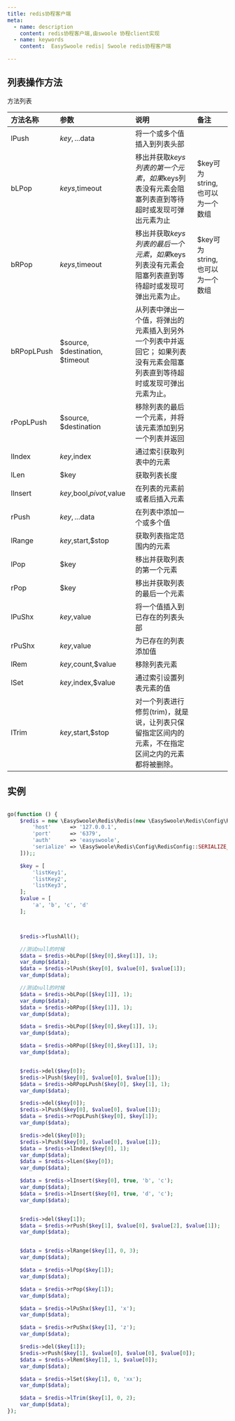 ```yaml
---
title: redis协程客户端
meta:
  - name: description
    content: redis协程客户端,由swoole 协程client实现
  - name: keywords
    content:  EasySwoole redis| Swoole redis协程客户端

---
```


## 列表操作方法

方法列表

| 方法名称   | 参数                            | 说明                                                                                                          | 备注                          |
|:-----------|:--------------------------------|:--------------------------------------------------------------------------------------------------------------|:-----------------------------|
| lPush      | $key, ...$data                  | 将一个或多个值插入到列表头部                                                                                     |                              |
| bLPop      | $keys,$timeout                  | 移出并获取$keys列表的第一个元素， 如果$keys列表没有元素会阻塞列表直到等待超时或发现可弹出元素为止                       | $key可为string,也可以为一个数组 |
| bRPop      | $keys,$timeout                  | 移出并获取$keys列表的最后一个元素， 如果$keys列表没有元素会阻塞列表直到等待超时或发现可弹出元素为止。                   | $key可为string,也可以为一个数组 |
| bRPopLPush | $source, $destination, $timeout | 从列表中弹出一个值，将弹出的元素插入到另外一个列表中并返回它； 如果列表没有元素会阻塞列表直到等待超时或发现可弹出元素为止。 |                              |
| rPopLPush  | $source, $destination           | 移除列表的最后一个元素，并将该元素添加到另一个列表并返回                                                            |                              |
| lIndex     | $key,$index                     | 通过索引获取列表中的元素                                                                                         |                              |
| lLen       | $key                            | 获取列表长度                                                                                                   |                              |
| lInsert    | $key,$bool,$pivot,$value        | 在列表的元素前或者后插入元素                                                                                     |                              |
| rPush      | $key, ...$data                  | 在列表中添加一个或多个值                                                                                         |                              |
| lRange     | $key,$start,$stop               | 获取列表指定范围内的元素                                                                                         |                              |
| lPop       | $key                            | 移出并获取列表的第一个元素                                                                                       |                              |
| rPop       | $key                            | 移出并获取列表的最后一个元素                                                                                     |                              |
| lPuShx     | $key,$value                     | 将一个值插入到已存在的列表头部                                                                                   |                              |
| rPuShx     | $key,$value                     | 为已存在的列表添加值                                                                                            |                              |
| lRem       | $key,$count,$value              | 移除列表元素                                                                                                   |                              |
| lSet       | $key,$index,$value              | 通过索引设置列表元素的值                                                                                         |                              |
| lTrim      | $key,$start,$stop               | 对一个列表进行修剪(trim)，就是说，让列表只保留指定区间内的元素，不在指定区间之内的元素都将被删除。                      |                              |

## 实例

```php

go(function () {
    $redis = new \EasySwoole\Redis\Redis(new \EasySwoole\Redis\Config\RedisConfig([
        'host'      => '127.0.0.1',
        'port'      => '6379',
        'auth'      => 'easyswoole',
        'serialize' => \EasySwoole\Redis\Config\RedisConfig::SERIALIZE_NONE
    ]));;

    $key = [
        'listKey1',
        'listKey2',
        'listKey3',
    ];
    $value = [
        'a', 'b', 'c', 'd'
    ];



    $redis->flushAll();

    //测试null的时候
    $data = $redis->bLPop([$key[0],$key[1]], 1);
    var_dump($data);
    $data = $redis->lPush($key[0], $value[0], $value[1]);
    var_dump($data);

    //测试null的时候
    $data = $redis->bLPop([$key[1]], 1);
    var_dump($data);
    $data = $redis->bRPop([$key[1]], 1);
    var_dump($data);

    $data = $redis->bLPop([$key[0],$key[1]], 1);
    var_dump($data);

    $data = $redis->bRPop([$key[0],$key[1]], 1);
    var_dump($data);


    $redis->del($key[0]);
    $redis->lPush($key[0], $value[0], $value[1]);
    $data = $redis->bRPopLPush($key[0], $key[1], 1);
    var_dump($data);

    $redis->del($key[0]);
    $redis->lPush($key[0], $value[0], $value[1]);
    $data = $redis->rPopLPush($key[0], $key[1]);
    var_dump($data);

    $redis->del($key[0]);
    $redis->lPush($key[0], $value[0], $value[1]);
    $data = $redis->lIndex($key[0], 1);
    var_dump($data);
    $data = $redis->lLen($key[0]);
    var_dump($data);

    $data = $redis->lInsert($key[0], true, 'b', 'c');
    var_dump($data);
    $data = $redis->lInsert($key[0], true, 'd', 'c');
    var_dump($data);


    $redis->del($key[1]);
    $data = $redis->rPush($key[1], $value[0], $value[2], $value[1]);
    var_dump($data);


    $data = $redis->lRange($key[1], 0, 3);
    var_dump($data);

    $data = $redis->lPop($key[1]);
    var_dump($data);

    $data = $redis->rPop($key[1]);
    var_dump($data);

    $data = $redis->lPuShx($key[1], 'x');
    var_dump($data);

    $data = $redis->rPuShx($key[1], 'z');
    var_dump($data);

    $redis->del($key[1]);
    $redis->rPush($key[1], $value[0], $value[0], $value[0]);
    $data = $redis->lRem($key[1], 1, $value[0]);
    var_dump($data);

    $data = $redis->lSet($key[1], 0, 'xx');
    var_dump($data);

    $data = $redis->lTrim($key[1], 0, 2);
    var_dump($data);
});

```